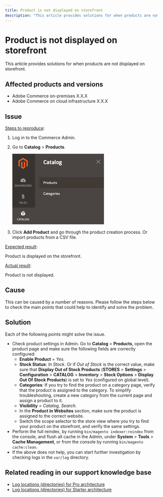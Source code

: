 ```yaml
---
title: Product is not displayed on storefront
description: "This article provides solutions for when products are not displayed on storefront."
---
```


# Product is not displayed on storefront

This article provides solutions for when products are not displayed on storefront.

## Affected products and versions

* Adobe Commerce on-premises X.X.X
* Adobe Commerce on cloud infrastructure X.X.X

## Issue

<u>Steps to reproduce</u>:

1. Log in to the Commerce Admin.
1. Go to **Catalog** > **Products**.

    ![open_product_page_magento_2.4.1.png](assets/open_product_page_magento_2.4.1.png)

1. Click **Add Product** and go through the product creation process. Or import products from a CSV file.

<u>Expected result</u>:

Product is displayed on the storefront.

<u>Actual result</u>:

Product is not displayed.

## Cause

This can be caused by a number of reasons. Please follow the steps below to check the main points that could help to identify and solve the problem.

## Solution

Each of the following points might solve the issue.

* Check product settings in Admin. Go to **Catalog** > **Products**, open the product page and make sure the following fields are correctly configured:
    * **Enable Product** = *Yes.*
    * **Stock Status**: *In Stock*. Or if *Out of Stock* is the correct value, make sure that **Display Out of Stock Products** (**STORES** > **Settings** > **Configuration** > **CATALOG** > **Inventory** > **Stock Options** > **Display Out Of Stock Products**) is set to *Yes* (configured on global level).
    * **Categories**: If you try to find the product on a category page, verify that the product is assigned to the category. To simplify troubleshooting, create a new category from the current page and assign a product to it.
    * **Visibility** = *Catalog, Search.*
    * In the **Product in Websites** section, make sure the product is assigned to the correct website.
    * Switch the scope selector to the store view where you try to find your product on the storefront, and verify the same settings.
* Perform the full reindex, by running `bin/magento indexer:reindex` from the console, and flush all cache in the Admin, under **System** > **Tools** > **Cache Management**, or from the console by running `bin/magento cache:clean`.
* If the above does not help, you can start further investigation by checking logs in the `var/log` directory.

## Related reading in our support knowledge base

* [Log locations (directories) for Pro architecture](https://support.magento.com/hc/en-us/articles/360000318834)
* [Log locations (directories) for Starter architecture](https://support.magento.com/hc/en-us/articles/360020127552-Log-locations-directories-for-Starter-plan) 

